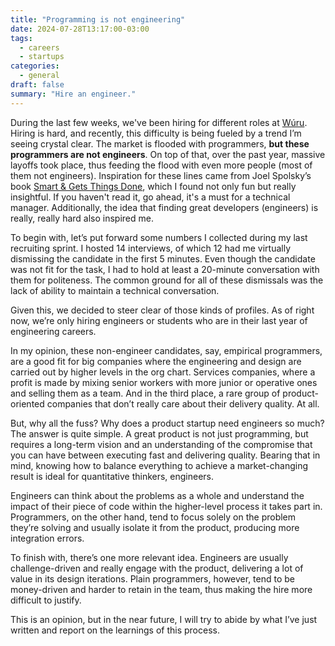 ```yaml
---
title: "Programming is not engineering"
date: 2024-07-28T13:17:00-03:00
tags:
  - careers
  - startups
categories:
  - general
draft: false
summary: "Hire an engineer."
---
```


During the last few weeks, we've been hiring for different roles at [Wúru](https://wuru.ai). Hiring is hard, and recently, this difficulty is being fueled by a trend I’m seeing crystal clear. The market is flooded with programmers, **but these programmers are not engineers**. On top of that, over the past year, massive layoffs took place, thus feeding the flood with even more people (most of them not engineers). Inspiration for these lines came from Joel Spolsky’s book [Smart & Gets Things Done](https://www.amazon.com/-/es/Avram-Joel-Spolsky-ebook/dp/B0CJ4DRMKW/ref=pd_ci_mcx_mh_mcx_views_0?pd_rd_w=8Vkvd&content-id=amzn1.sym.352fa4e9-2aa8-47c3-b5ac-8a90ddbece20%3Aamzn1.symc.40e6a10e-cbc4-4fa5-81e3-4435ff64d03b&pf_rd_p=352fa4e9-2aa8-47c3-b5ac-8a90ddbece20&pf_rd_r=9TAHQS40N4SVC3ZE7BTB&pd_rd_wg=XAgSX&pd_rd_r=a46d0750-2716-4d9b-a07c-77c7bad539c4&pd_rd_i=B0CJ4DRMKW), which I found not only fun but really insightful. If you haven't read it, go ahead, it's a must for a technical manager. Additionally, the idea that finding great developers (engineers) is really, really hard also inspired me.

To begin with, let’s put forward some numbers I collected during my last recruiting sprint. I hosted 14 interviews, of which 12 had me virtually dismissing the candidate in the first 5 minutes. Even though the candidate was not fit for the task, I had to hold at least a 20-minute conversation with them for politeness. The common ground for all of these dismissals was the lack of ability to maintain a technical conversation.

Given this, we decided to steer clear of those kinds of profiles. As of right now, we’re only hiring engineers or students who are in their last year of engineering careers.

In my opinion, these non-engineer candidates, say, empirical programmers, are a good fit for big companies where the engineering and design are carried out by higher levels in the org chart. Services companies, where a profit is made by mixing senior workers with more junior or operative ones and selling them as a team. And in the third place, a rare group of product-oriented companies that don’t really care about their delivery quality. At all.

But, why all the fuss? Why does a product startup need engineers so much? The answer is quite simple. A great product is not just programming, but requires a long-term vision and an understanding of the compromise that you can have between executing fast and delivering quality. Bearing that in mind, knowing how to balance everything to achieve a market-changing result is ideal for quantitative thinkers, engineers.

Engineers can think about the problems as a whole and understand the impact of their piece of code within the higher-level process it takes part in. Programmers, on the other hand, tend to focus solely on the problem they’re solving and usually isolate it from the product, producing more integration errors.

To finish with, there’s one more relevant idea. Engineers are usually challenge-driven and really engage with the product, delivering a lot of value in its design iterations. Plain programmers, however, tend to be money-driven and harder to retain in the team, thus making the hire more difficult to justify.

This is an opinion, but in the near future, I will try to abide by what I’ve just written and report on the learnings of this process.
